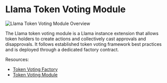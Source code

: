 # Llama Token Voting Module

![Llama Token Voting Module Overview](https://github.com/llamaxyz/llama/blob/main/diagrams/llama-token-voting-module-overview.png)

The Llama token voting module is a Llama instance extension that allows token holders to create actions and collectively cast approvals and disapprovals. It follows established token voting framework best practices and is deployed through a dedicated factory contract.

Resources:

- [Token Voting Factory](https://github.com/llamaxyz/llama/blob/main/docs/token-voting/token-voting-factory.md)
- [Token Voting Module](https://github.com/llamaxyz/llama/blob/main/docs/token-voting/token-voting-module.md)
